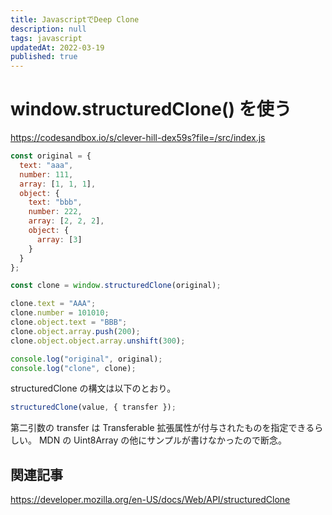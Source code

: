 ```yaml
---
title: JavascriptでDeep Clone
description: null
tags: javascript
updatedAt: 2022-03-19
published: true
---
```


# window.structuredClone() を使う

https://codesandbox.io/s/clever-hill-dex59s?file=/src/index.js

```js
const original = {
  text: "aaa",
  number: 111,
  array: [1, 1, 1],
  object: {
    text: "bbb",
    number: 222,
    array: [2, 2, 2],
    object: {
      array: [3]
    }
  }
};

const clone = window.structuredClone(original);

clone.text = "AAA";
clone.number = 101010;
clone.object.text = "BBB";
clone.object.array.push(200);
clone.object.object.array.unshift(300);

console.log("original", original);
console.log("clone", clone);
```

structuredClone の構文は以下のとおり。

```js
structuredClone(value, { transfer });
```

第二引数の transfer は Transferable 拡張属性が付与されたものを指定できるらしい。
MDN の Uint8Array の他にサンプルが書けなかったので断念。

## 関連記事

https://developer.mozilla.org/en-US/docs/Web/API/structuredClone
